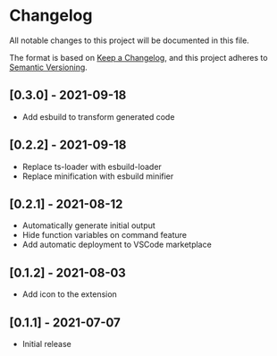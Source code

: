 # Changelog
All notable changes to this project will be documented in this file.

The format is based on [Keep a Changelog](https://keepachangelog.com/en/1.0.0/),
and this project adheres to [Semantic Versioning](https://semver.org/spec/v2.0.0.html).

## [0.3.0] - 2021-09-18

- Add esbuild to transform generated code

## [0.2.2] - 2021-09-18

- Replace ts-loader with esbuild-loader
- Replace minification with esbuild minifier

## [0.2.1] - 2021-08-12

- Automatically generate initial output
- Hide function variables on command feature
- Add automatic deployment to VSCode marketplace

## [0.1.2] - 2021-08-03

- Add icon to the extension

## [0.1.1] - 2021-07-07

- Initial release
